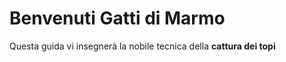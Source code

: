 # Benvenuti Gatti di Marmo

Questa guida vi insegnerà la nobile tecnica della **cattura dei topi**

